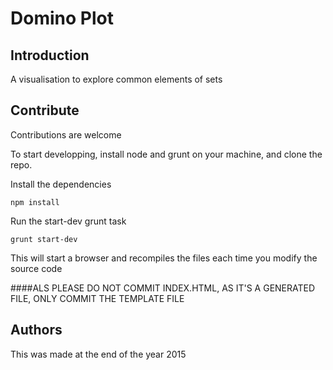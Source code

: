# Domino Plot

## Introduction

A visualisation to explore common elements of sets

## Contribute

Contributions are welcome

To start developping, install node and grunt on your machine, and clone the repo.

Install the dependencies

```
npm install
```

Run the start-dev grunt task
```
grunt start-dev
```

This will start a browser and recompiles the files each time you modify the source code

####ALS PLEASE DO NOT COMMIT INDEX.HTML, AS IT'S A GENERATED FILE, ONLY COMMIT THE TEMPLATE FILE


## Authors

This was made at the end of the year 2015



